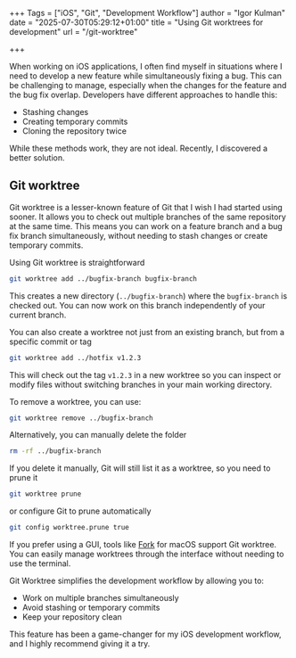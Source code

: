 +++
Tags = ["iOS", "Git", "Development Workflow"]
author = "Igor Kulman"
date = "2025-07-30T05:29:12+01:00"
title = "Using Git worktrees for development"
url = "/git-worktree"

+++

When working on iOS applications, I often find myself in situations where I need to develop a new feature while simultaneously fixing a bug. This can be challenging to manage, especially when the changes for the feature and the bug fix overlap. Developers have different approaches to handle this:

- Stashing changes
- Creating temporary commits
- Cloning the repository twice

While these methods work, they are not ideal. Recently, I discovered a better solution.

## Git worktree

Git worktree is a lesser-known feature of Git that I wish I had started using sooner. It allows you to check out multiple branches of the same repository at the same time. This means you can work on a feature branch and a bug fix branch simultaneously, without needing to stash changes or create temporary commits.

Using Git worktree is straightforward

```bash
git worktree add ../bugfix-branch bugfix-branch
```

This creates a new directory (`../bugfix-branch`) where the `bugfix-branch` is checked out. You can now work on this branch independently of your current branch.

You can also create a worktree not just from an existing branch, but from a specific commit or tag

```bash
git worktree add ../hotfix v1.2.3
```
This will check out the tag `v1.2.3` in a new worktree so you can inspect or modify files without switching branches in your main working directory.

To remove a worktree, you can use:
```bash
git worktree remove ../bugfix-branch
```

Alternatively, you can manually delete the folder

```bash
rm -rf ../bugfix-branch
```

If you delete it manually, Git will still list it as a worktree, so you need to prune it

```bash
git worktree prune
```

or configure Git to prune automatically

```bash
git config worktree.prune true
```

If you prefer using a GUI, tools like [Fork](https://fork.dev/) for macOS support Git worktree. You can easily manage worktrees through the interface without needing to use the terminal.

Git Worktree simplifies the development workflow by allowing you to:

- Work on multiple branches simultaneously
- Avoid stashing or temporary commits
- Keep your repository clean

This feature has been a game-changer for my iOS development workflow, and I highly recommend giving it a try.
